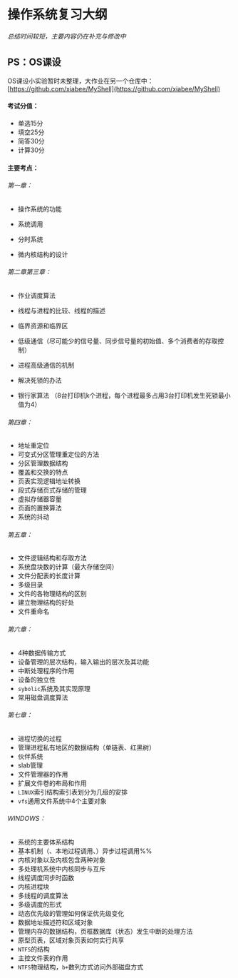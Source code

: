 # 操作系统复习大纲

###### 总结时间较短，主要内容仍在补充与修改中



## PS：OS课设

OS课设小实验暂时未整理，大作业在另一个仓库中：[https://github.com/xiabee/MyShell](https://github.com/xiabee/MyShell)



#### 考试分值：

* 单选15分
* 填空25分
* 简答30分
* 计算30分



#### 主要考点：

###### 第一章：

* 操作系统的功能

* 系统调用

* 分时系统

* 微内核结构的设计

  

###### 第二章第三章：
* 作业调度算法

* 线程与进程的比较、线程的描述

* 临界资源和临界区

* 低级通信（尽可能少的信号量、同步信号量的初始值、多个消费者的存取控制）

* 进程高级通信的机制

* 解决死锁的办法

* 银行家算法
  （8台打印机k个进程，每个进程最多占用3台打印机发生死锁最小值为4）

  

###### 第四章：

* 地址重定位
* 可变式分区管理重定位的方法
* 分区管理数据结构
* 覆盖和交换的特点
* 页表实现逻辑地址转换
* 段式存储页式存储的管理
* 虚拟存储器容量
* 页面的置换算法
* 系统的抖动



###### 第五章：

* 文件逻辑结构和存取方法
* 系统盘块数的计算（最大存储空间）
* 文件分配表的长度计算
* 多级目录
* 文件的各物理结构的区别
* 建立物理结构的好处
* 文件重命名

###### 第六章：

* 4种数据传输方式
* 设备管理的层次结构，输入输出的层次及其功能
* 中断处理程序的作用
* 设备的独立性
* `sybolic`系统及其实现原理
* 常用磁盘调度算法

###### 第七章：

* 进程切换的过程
* 管理进程私有地区的数据结构（单链表、红黑树）
* 伙伴系统
* slab管理
* 文件管理器的作用
* 扩展文件卷的布局和作用
* `LINUX`索引结构索引表划分为几级的安排
* `vfs`通用文件系统中4个主要对象

###### WINDOWS：

* 系统的主要体系结构
* 基本机制（、本地过程调用、）异步过程调用%%
* 内核对象以及内核包含两种对象
* 多处理机系统中内核同步与互斥
* 线程调度同步时函数
* 内核进程块
* 多线程的调度算法
* 多级调度的形式
* 动态优先级的管理如何保证优先级变化
* 数据地址描述符和区域对象
* 管理内存的数据结构，页框数据库（状态）发生中断的处理方法
* 原型页表，区域对象页表如何实行共享
* `NTFS`的结构
* 主控文件表的作用
* `NTFS`物理结构，`b+`数列方式访问外部磁盘方式